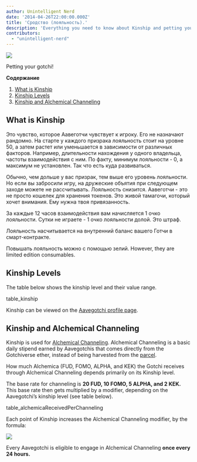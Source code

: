 ```yaml
---
author: Unintelligent Nerd
date: '2014-04-26T22:00:00.000Z'
title: 'Сродство (лояльность).'
description: 'Everything you need to know about Kinship and petting your Gotchi!'
contributors:
  - "unintelligent-nerd"
---
```


<div class="headerImageContainer">
<img class="headerImage" src="/kinship/petgotchi.gif">
<p class="headerImageText">Petting your gotchi!</p>
</div>

<div class="contentsBox">

**Содержание**

<ol>
<li><a href=#what-is-kinship>What is Kinship</a></li>
<li><a href=#kinship-levels>Kinship Levels</a></li>
<li><a href=#kinship-and-alchemical-channeling>Kinship and Alchemical Channeling</a></li>
</ol>

</div>

## What is Kinship

Это чувство, которое Аавеготчи чувствует к игроку. Его не назначают рандомно. На старте у каждого призрака лояльность стоит на уровне 50, а затем растет или уменьшается в зависимости от различных факторов. Например, длительности нахождения у одного владельца, частоты взаимодействия с ним. По факту, минимум лояльности - 0, а максимум не установлен. Так что есть куда развиваться.

Обычно, чем дольше у вас призрак, тем выше его уровень лояльности. Но если вы забросили игру, на дружеские объятия при следующем заходе можете не рассчитывать. Лояльность снизится. Аавеготчи - это не просто кошелек для хранения токенов. Это живой тамагочи, который хочет внимания. Ему нужна твоя привязанность.

За каждые 12 часов взаимодействия вам начисляется 1 очко лояльности. Сутки не играете - 1 очко лояльности долой. Это штраф.

Лояльность насчитывается на внутренний баланс вашего Готчи в смарт-контракте.

Повышать лояльность можно с помощью зелий. However, they are limited edition consumables.

## Kinship Levels

The table below shows the kinship level and their value range.

table_kinship

Kinship can be viewed on the [Aavegotchi profile page](/aavegotchi-profile).

## Kinship and Alchemical Channeling

Kinship is used for [Alchemical Channeling](/alchemical-channeling). Alchemical Channeling is a basic daily stipend earned by Aavegotchis that comes directly from the Gotchiverse ether, instead of being harvested from the [parcel](/gotchiverse).

How much Alchemica (FUD, FOMO, ALPHA, and KEK) the Gotchi receives through Alchemical Channeling depends primarily on its Kinship level.

The base rate for channeling is **20 FUD, 10 FOMO, 5 ALPHA, and 2 KEK.** This base rate then gets multiplied by a modifier, depending on the Aavegotchi’s kinship level (see table below).

table_alchemicaReceivedPerChanneling

Each point of Kinship increases the Alchemical Channeling modifier, by the formula:

<img class="bodyImage" src="/kinship/alchemical-channeling-modifier.png" />

Every Aavegotchi is eligible to engage in Alchemical Channeling **once every 24 hours.**

